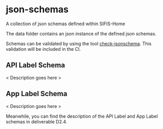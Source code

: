 # json-schemas
A collection of json schemas defined within SIFIS-Home

The data folder contains an json instance of the defined json schemas.

Schemas can be validated by using the tool [check-jsonschema](https://check-jsonschema.readthedocs.io/en/latest/).
This validation will be included in the CI.

## API Label Schema
< Description goes here >


## App Label Schema
< Description goes here >

Meanwhile, you can find the description of the API Label and App Label schemas in deliverable D2.4.